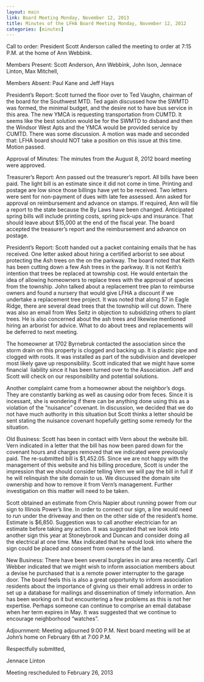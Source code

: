 ```yaml
---
layout: main
link: Board Meeting Monday, November 12, 2013 
title: Minutes of the LFHA Board Meeting Monday, November 12, 2012
categories: [minutes]
---
```



Call to order: President Scott Anderson called the meeting to order at 7:15 P.M. at the home of Ann Webbink. 

Members Present: Scott Anderson, Ann Webbink, John Ison, Jennace Linton, Max Mitchell, 

Members Absent: Paul Kane and Jeff Hays

President’s Report: Scott turned the floor over to Ted Vaughn, chairman of the board for the Southwest MTD. Ted again discussed how the SWMTD was formed, the minimal budget, and the desire not to have bus service in this area. The new YMCA is requesting transportation from CUMTD. It seems like the best solution would be for the SWMTD to disband and then the Windsor West Apts and the YMCA would be provided service by CUMTD.  There was some discussion.  A motion was made and seconded that: LFHA board should NOT take a position on this issue at this time. Motion passed. 

Approval of Minutes: The minutes from the August 8, 2012 board meeting were approved.

Treasurer’s Report: Ann passed out the treasurer’s report. All bills have been paid. The light bill is an estimate since it did not come in time. Printing and postage are low since those billings have yet to be received. Two letters were sent for non-payment of dues with late fee assessed. Ann asked for approval on reimbursement and advance on stamps. If required, Ann will file a report to the state because the By Laws have been changed. Anticipated spring bills will include printing costs, spring pick-ups and insurance. That should leave about $15,000 at the end of the fiscal year. The board accepted the treasurer’s report and the reimbursement and advance on postage.   

President’s Report: Scott handed out a packet containing emails that he has received. One letter asked about hiring a certified arborist to see about protecting the Ash trees on the on the parkway. The board noted that Keith has been cutting down a few Ash trees in the parkway. It is not Keith’s intention that trees be replaced at township cost. He would entertain the idea of allowing homeowners to replace trees with the approval of species from the township. John talked about a replacement tree plan to reimburse owners and found a nursery that would give LFHA a discount if we undertake a replacement tree project. It was noted that along 57 in Eagle Ridge, there are several dead trees that the township will cut down. There was also an email from Wes Seitz in objection to subsidizing others to plant trees. He is also concerned about the ash trees and likewise mentioned hiring an arborist for advice. What to do about trees and replacements will be deferred to next meeting. 

The homeowner at 1702 Byrnebruk contacted the association since the storm drain on this property is clogged and backing up. It is plastic pipe and clogged with roots. It was installed as part of the subdivision and developer most likely gave up responsibility. Scott indicated that we might have some financial  liability since it has been turned over to the Association. Jeff and Scott will check on our responsibility and potential solutions. 

Another complaint came from a homeowner about the neighbor’s dogs. They are constantly barking as well as causing odor from feces. Since it is incessant, she is wondering if there can be anything done using this as a violation of the “nuisance” covenant. In discussion, we decided that we do not have much authority in this situation but Scott thinks a letter should be sent stating the nuisance covenant hopefully getting some remedy for the situation. 

Old Business: 
Scott has been in contact with Vern about the website bill. Vern indicated in a letter that the bill has now been pared down for the covenant hours and charges removed that we indicated were previously paid. The re-submitted bill is $1,452.05. Since we are not happy with the management of this website and his billing procedure, Scott is under the impression that we should consider telling Vern we will pay the bill in full if he will relinquish the site domain to us. We discussed the domain site ownership and how to remove it from Vern’s management. Further investigation on this matter will need to be taken. 

Scott obtained an estimate from Chris Napier about running power from our sign to Illinois Power’s line. In order to connect our sign, a line would need to run under the driveway and then on the other side of the resident’s home. Estimate is $6,850.  Suggestion was to call another electrician for an estimate before taking any action. It was suggested that we look into another sign this year at Stoneybrook and Duncan and consider doing all the electrical at one time. Max indicated that he would look into where the sign could be placed and consent from owners of the land.  

 New Business: 
There have been several burglaries in our area recently. Carl Webber indicated that we might wish to inform association members about a devise he purchased that is a remote power interrupter to the garage door. The board feels this is also a great opportunity to inform association residents about the importance of giving us their email address in order to set up a database for mailings and dissemination of timely information. Ann has been working on it but encountering a few problems as this is not her expertise. Perhaps someone can continue to comprise an email database when her term expires in May. It was suggested that we continue to encourage neighborhood “watches”. 

Adjournment: Meeting adjourned 9:00 P.M. Next board meeting will be at John’s home on February 6th at 7:00 P.M. 

Respectfully submitted,

Jennace Linton

Meeting rescheduled to February 26, 2013



